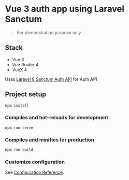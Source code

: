 # Vue 3 auth app using Laravel Sanctum

> For demonstration purpose only

## Stack

* Vue 3
* Vue Router 4
* VueX 4

Uses [Laravel 8 Sanctum Auth API](https://github.com/cba85/teach-laravel8-sanctum-auth-api) for Auth API

## Project setup
```
npm install
```

### Compiles and hot-reloads for development
```
npm run serve
```

### Compiles and minifies for production
```
npm run build
```

### Customize configuration
See [Configuration Reference](https://cli.vuejs.org/config/).
